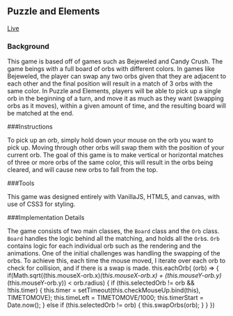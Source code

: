 ## Puzzle and Elements

[Live](https://arblast.github.io/Puzzle-and-Elements/)

### Background

This game is based off of games such as Bejeweled and Candy Crush. The game beings with a full board of orbs with different colors. In games like Bejeweled, the player can swap any two orbs given that they are adjacent to each other and the final position will result in a match of 3 orbs with the same color. In Puzzle and Elements, players will be able to pick up a single orb in the beginning of a turn, and move it as much as they want (swapping orbs as it moves), within a given amount of time, and the resulting board will be matched at the end.

###Instructions

To pick up an orb, simply hold down your mouse on the orb you want to pick up. Moving through other orbs will swap them with the position of your current orb. The goal of this game is to make vertical or horizontal matches of three or more orbs of the same color, this will result in the orbs being cleared, and will cause new orbs to fall from the top.

###Tools

This game was designed entirely with VanillaJS, HTML5, and canvas, with use of CSS3 for styling.

###Implementation Details

The game consists of two main classes, the `Board` class and the `Orb` class. `Board` handles the logic behind all the matching, and holds all the `Orb`s. `Orb` contains logic for each individual orb such as the rendering and the animations. One of the initial challenges was handling the swapping of the orbs. To achieve this, each time the mouse moved, I iterate over each orb to check for collision, and if there is a swap is made.
          this.eachOrb( (orb) => {
            if(Math.sqrt((this.mouseX-orb.x)*(this.mouseX-orb.x) + (this.mouseY-orb.y)*(this.mouseY-orb.y)) < orb.radius) {
              if (this.selectedOrb != orb && !this.timer) {
                this.timer = setTimeout(this.checkMouseUp.bind(this), TIMETOMOVE);
                this.timeLeft = TIMETOMOVE/1000;
                this.timerStart = Date.now();
              } else if (this.selectedOrb != orb) {
                this.swapOrbs(orb);
              }
            }
          })
